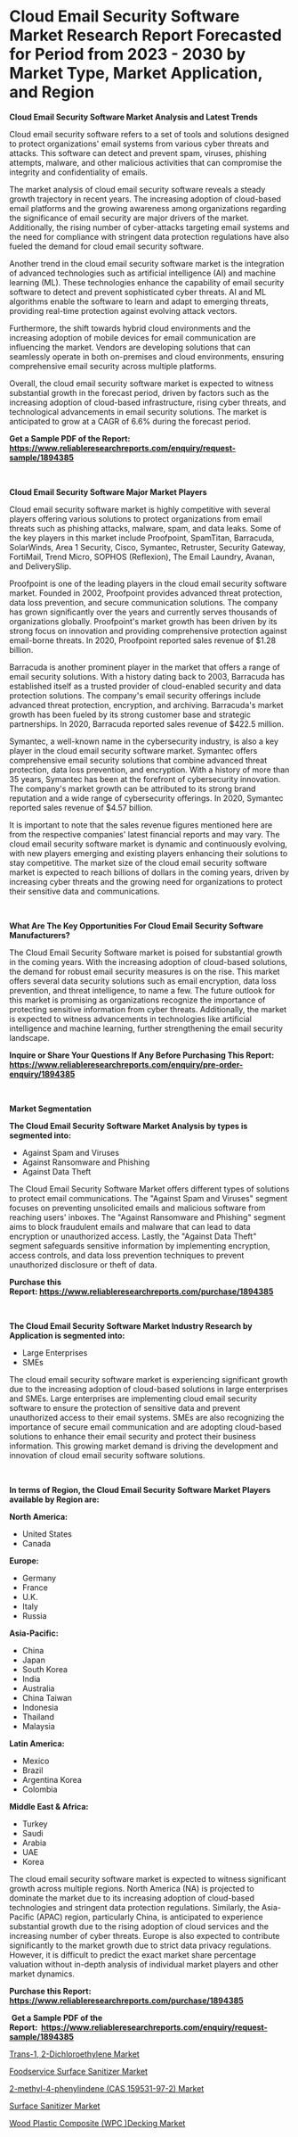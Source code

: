 <p><h1>Cloud Email Security Software Market Research Report Forecasted for Period from 2023 -  2030 by Market Type, Market Application, and Region</h1></p><p><strong>Cloud Email Security Software Market Analysis and Latest Trends</strong></p>
<p><p>Cloud email security software refers to a set of tools and solutions designed to protect organizations' email systems from various cyber threats and attacks. This software can detect and prevent spam, viruses, phishing attempts, malware, and other malicious activities that can compromise the integrity and confidentiality of emails.</p><p>The market analysis of cloud email security software reveals a steady growth trajectory in recent years. The increasing adoption of cloud-based email platforms and the growing awareness among organizations regarding the significance of email security are major drivers of the market. Additionally, the rising number of cyber-attacks targeting email systems and the need for compliance with stringent data protection regulations have also fueled the demand for cloud email security software.</p><p>Another trend in the cloud email security software market is the integration of advanced technologies such as artificial intelligence (AI) and machine learning (ML). These technologies enhance the capability of email security software to detect and prevent sophisticated cyber threats. AI and ML algorithms enable the software to learn and adapt to emerging threats, providing real-time protection against evolving attack vectors.</p><p>Furthermore, the shift towards hybrid cloud environments and the increasing adoption of mobile devices for email communication are influencing the market. Vendors are developing solutions that can seamlessly operate in both on-premises and cloud environments, ensuring comprehensive email security across multiple platforms.</p><p>Overall, the cloud email security software market is expected to witness substantial growth in the forecast period, driven by factors such as the increasing adoption of cloud-based infrastructure, rising cyber threats, and technological advancements in email security solutions. The market is anticipated to grow at a CAGR of 6.6% during the forecast period.</p></p>
<p><strong>Get a Sample PDF of the Report:&nbsp; <a href="https://www.reliableresearchreports.com/enquiry/request-sample/1894385">https://www.reliableresearchreports.com/enquiry/request-sample/1894385</a></strong></p>
<p>&nbsp;</p>
<p><strong>Cloud Email Security Software Major Market Players</strong></p>
<p><p>Cloud email security software market is highly competitive with several players offering various solutions to protect organizations from email threats such as phishing attacks, malware, spam, and data leaks. Some of the key players in this market include Proofpoint, SpamTitan, Barracuda, SolarWinds, Area 1 Security, Cisco, Symantec, Retruster, Security Gateway, FortiMail, Trend Micro, SOPHOS (Reflexion), The Email Laundry, Avanan, and DeliverySlip.</p><p>Proofpoint is one of the leading players in the cloud email security software market. Founded in 2002, Proofpoint provides advanced threat protection, data loss prevention, and secure communication solutions. The company has grown significantly over the years and currently serves thousands of organizations globally. Proofpoint's market growth has been driven by its strong focus on innovation and providing comprehensive protection against email-borne threats. In 2020, Proofpoint reported sales revenue of $1.28 billion.</p><p>Barracuda is another prominent player in the market that offers a range of email security solutions. With a history dating back to 2003, Barracuda has established itself as a trusted provider of cloud-enabled security and data protection solutions. The company's email security offerings include advanced threat protection, encryption, and archiving. Barracuda's market growth has been fueled by its strong customer base and strategic partnerships. In 2020, Barracuda reported sales revenue of $422.5 million.</p><p>Symantec, a well-known name in the cybersecurity industry, is also a key player in the cloud email security software market. Symantec offers comprehensive email security solutions that combine advanced threat protection, data loss prevention, and encryption. With a history of more than 35 years, Symantec has been at the forefront of cybersecurity innovation. The company's market growth can be attributed to its strong brand reputation and a wide range of cybersecurity offerings. In 2020, Symantec reported sales revenue of $4.57 billion.</p><p>It is important to note that the sales revenue figures mentioned here are from the respective companies' latest financial reports and may vary. The cloud email security software market is dynamic and continuously evolving, with new players emerging and existing players enhancing their solutions to stay competitive. The market size of the cloud email security software market is expected to reach billions of dollars in the coming years, driven by increasing cyber threats and the growing need for organizations to protect their sensitive data and communications.</p></p>
<p>&nbsp;</p>
<p><strong>What Are The Key Opportunities For Cloud Email Security Software Manufacturers?</strong></p>
<p><p>The Cloud Email Security Software market is poised for substantial growth in the coming years. With the increasing adoption of cloud-based solutions, the demand for robust email security measures is on the rise. This market offers several data security solutions such as email encryption, data loss prevention, and threat intelligence, to name a few. The future outlook for this market is promising as organizations recognize the importance of protecting sensitive information from cyber threats. Additionally, the market is expected to witness advancements in technologies like artificial intelligence and machine learning, further strengthening the email security landscape.</p></p>
<p><strong>Inquire or Share Your Questions If Any Before Purchasing This Report: <a href="https://www.reliableresearchreports.com/enquiry/pre-order-enquiry/1894385">https://www.reliableresearchreports.com/enquiry/pre-order-enquiry/1894385</a></strong></p>
<p>&nbsp;</p>
<p><strong>Market Segmentation</strong></p>
<p><strong>The Cloud Email Security Software Market Analysis by types is segmented into:</strong></p>
<p><ul><li>Against Spam and Viruses</li><li>Against Ransomware and Phishing</li><li>Against Data Theft</li></ul></p>
<p><p>The Cloud Email Security Software Market offers different types of solutions to protect email communications. The "Against Spam and Viruses" segment focuses on preventing unsolicited emails and malicious software from reaching users' inboxes. The "Against Ransomware and Phishing" segment aims to block fraudulent emails and malware that can lead to data encryption or unauthorized access. Lastly, the "Against Data Theft" segment safeguards sensitive information by implementing encryption, access controls, and data loss prevention techniques to prevent unauthorized disclosure or theft of data.</p></p>
<p><strong>Purchase this Report:&nbsp;<a href="https://www.reliableresearchreports.com/purchase/1894385">https://www.reliableresearchreports.com/purchase/1894385</a></strong></p>
<p>&nbsp;</p>
<p><strong>The Cloud Email Security Software Market Industry Research by Application is segmented into:</strong></p>
<p><ul><li>Large Enterprises</li><li>SMEs</li></ul></p>
<p><p>The cloud email security software market is experiencing significant growth due to the increasing adoption of cloud-based solutions in large enterprises and SMEs. Large enterprises are implementing cloud email security software to ensure the protection of sensitive data and prevent unauthorized access to their email systems. SMEs are also recognizing the importance of secure email communication and are adopting cloud-based solutions to enhance their email security and protect their business information. This growing market demand is driving the development and innovation of cloud email security software solutions.</p></p>
<p>&nbsp;</p>
<p><strong>In terms of Region, the Cloud Email Security Software Market Players available by Region are:</strong></p>
<p>
    <p> <strong> North America: </strong>
        <ul>
            <li>United States</li>
            <li>Canada</li>
        </ul>
        </p> 
    <p> <strong> Europe: </strong>
        <ul>
            <li>Germany</li>
            <li>France</li>
            <li>U.K.</li>
            <li>Italy</li>
            <li>Russia</li>
        </ul>
        </p> 
    <p> <strong> Asia-Pacific: </strong>
        <ul>
            <li>China</li>
            <li>Japan</li>
            <li>South Korea</li>
            <li>India</li>
            <li>Australia</li>
            <li>China Taiwan</li>
            <li>Indonesia</li>
            <li>Thailand</li>
            <li>Malaysia</li>
        </ul>
        </p> 
    <p> <strong> Latin America: </strong>
        <ul>
            <li>Mexico</li>
            <li>Brazil</li>
            <li>Argentina Korea</li>
            <li>Colombia</li>
        </ul>
        </p> 
    <p> <strong> Middle East & Africa: </strong>
        <ul>
            <li>Turkey</li>
            <li>Saudi</li>
            <li>Arabia</li>
            <li>UAE</li>
            <li>Korea</li>
        </ul>
    </p>
    </p>
<p><p>The cloud email security software market is expected to witness significant growth across multiple regions. North America (NA) is projected to dominate the market due to its increasing adoption of cloud-based technologies and stringent data protection regulations. Similarly, the Asia-Pacific (APAC) region, particularly China, is anticipated to experience substantial growth due to the rising adoption of cloud services and the increasing number of cyber threats. Europe is also expected to contribute significantly to the market growth due to strict data privacy regulations. However, it is difficult to predict the exact market share percentage valuation without in-depth analysis of individual market players and other market dynamics.</p></p>
<p><strong>Purchase this Report: <a href="https://www.reliableresearchreports.com/purchase/1894385">https://www.reliableresearchreports.com/purchase/1894385</a></strong></p>
<p>&nbsp;<strong>Get a Sample PDF of the Report:&nbsp;&nbsp;<a href="https://www.reliableresearchreports.com/enquiry/request-sample/1894385">https://www.reliableresearchreports.com/enquiry/request-sample/1894385</a></strong></p>
<p><strong></strong></p>
<p><p><a href="https://www.linkedin.com/pulse/trans-1-2-dichloroethylene-market-size-growth-forecast-qi5me/">Trans-1, 2-Dichloroethylene Market</a></p><p><a href="https://medium.com/@half.skull.am/foodservice-surface-sanitizer-market-insight-market-trends-growth-forecasted-from-2023-to-2030-0535e3d2fe94">Foodservice Surface Sanitizer Market</a></p><p><a href="https://www.linkedin.com/pulse/2-methyl-4-phenylindene-cas-159531-97-2-market-size-qpage/">2-methyl-4-phenylindene (CAS 159531-97-2) Market</a></p><p><a href="https://medium.com/@favor.case.flash/surface-sanitizer-market-size-cagr-trends-2024-2030-4d46a7db8154">Surface Sanitizer Market</a></p><p><a href="https://www.linkedin.com/pulse/wood-plastic-composite-wpc-decking-market-share-amp-new-j6e6e/">Wood Plastic Composite (WPC )Decking Market</a></p></p>